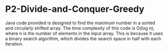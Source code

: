 # P2-Divide-and-Conquer-Greedy

Java code provided is designed to find the maximum number in a sorted and circularly shifted array. The time complexity of this code is O(log n), where n is the number of elements in the input array. This is because it uses a binary search algorithm, which divides the search space in half with each iteration.
